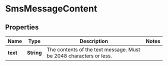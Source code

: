

# SmsMessageContent


## Properties

| Name | Type | Description | Notes |
|------------ | ------------- | ------------- | -------------|
|**text** | **String** | The contents of the text message. Must be 2048 characters or less. |  |



